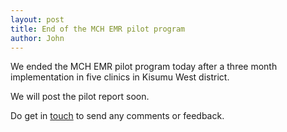 ```yaml
---
layout: post
title: End of the MCH EMR pilot program
author: John
---
```


We ended the MCH EMR pilot program today after a three month implementation in five clinics in Kisumu West district.

We will post the pilot report soon.

Do get in [touch](/contact) to send any comments or feedback.







